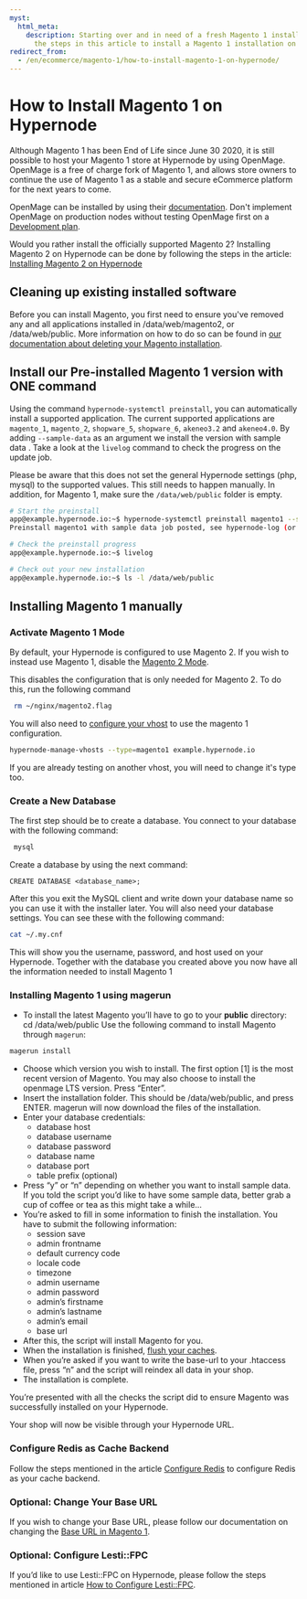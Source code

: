 ```yaml
---
myst:
  html_meta:
    description: Starting over and in need of a fresh Magento 1 installation? Follow
      the steps in this article to install a Magento 1 installation on Hypernode.
redirect_from:
  - /en/ecommerce/magento-1/how-to-install-magento-1-on-hypernode/
---
```


<!-- source: https://support.hypernode.com/en/ecommerce/magento-1/how-to-install-magento-1-on-hypernode/ -->

# How to Install Magento 1 on Hypernode

Although Magento 1 has been End of Life since June 30 2020, it is still possible to host your Magento 1 store at Hypernode by using OpenMage. OpenMage is a free of charge fork of Magento 1, and allows store owners to continue the use of Magento 1 as a stable and secure eCommerce platform for the next years to come.

OpenMage can be installed by using their [documentation](https://www.openmage.org/magento-lts/install.html). Don't implement OpenMage on production nodes without testing OpenMage first on a [Development plan](../../hypernode-platform/tools/how-to-use-hypernode-development-plans.md).

Would you rather install the officially supported Magento 2? Installing Magento 2 on Hypernode can be done by following the steps in the article: [Installing Magento 2 on Hypernode](../../ecommerce-applications/magento-2/how-to-install-magento-2-on-hypernode.md)

## Cleaning up existing installed software

Before you can install Magento, you first need to ensure you've removed any and all applications installed in /data/web/magento2, or /data/web/public. More information on how to do so can be found in [our documentation about deleting your Magento installation](../../ecommerce-applications/magento-1/how-to-remove-your-magento-1-x-installation.md).

## Install our Pre-installed Magento 1 version with ONE command

Using the command `hypernode-systemctl preinstall`, you can automatically install a supported application. The current supported applications are `magento_1`, `magento_2`, `shopware_5`, `shopware_6`, `akeneo3.2` and `akeneo4.0`. By adding `--sample-data` as an argument we install the version with sample data . Take a look at the `livelog` command to check the progress on the update job.

Please be aware that this does not set the general Hypernode settings (php, mysql) to the supported values. This still needs to happen manually. In addition, for Magento 1, make sure the `/data/web/public` folder is empty.

```bash
# Start the preinstall
app@example.hypernode.io:~$ hypernode-systemctl preinstall magento1 --sample-data
Preinstall magento1 with sample data job posted, see hypernode-log (or livelog) for job progress.

# Check the preinstall progress
app@example.hypernode.io:~$ livelog

# Check out your new installation
app@example.hypernode.io:~$ ls -l /data/web/public
```

## Installing Magento 1 manually

### Activate Magento 1 Mode

By default, your Hypernode is configured to use Magento 2. If you wish to instead use Magento 1, disable the [Magento 2 Mode](../../ecommerce-applications/magento-2/how-to-install-magento-2-on-hypernode.md#activate-magento-2-mode).

This disables the configuration that is only needed for Magento 2. To do this, run the following command

```bash
 rm ~/nginx/magento2.flag
```

You will also need to [configure your vhost](../../hypernode-platform/nginx/hypernode-managed-vhosts.md) to use the magento 1 configuration.

```bash
hypernode-manage-vhosts --type=magento1 example.hypernode.io
```

If you are already testing on another vhost, you will need to change it's type too.

### Create a New Database

The first step should be to create a database. You connect to your database with the following command:

```bash
 mysql
```

Create a database by using the next command:

```mysql
CREATE DATABASE <database_name>;
```

After this you exit the MySQL client and write down your database name so you can use it with the installer later. You will also need your database settings. You can see these with the following command:

```bash
cat ~/.my.cnf
```

This will show you the username, password, and host used on your Hypernode. Together with the database you created above you now have all the information needed to install Magento 1

### Installing Magento 1 using magerun

- To install the latest Magento you’ll have to go to your **public** directory: cd /data/web/public
  Use the following command to install Magento through `magerun`:

```bash
magerun install
```

- Choose which version you wish to install. The first option \[1\] is the most recent version of Magento. You may also choose to install the openmage LTS version. Press “Enter”.
- Insert the installation folder. This should be /data/web/public, and press ENTER. magerun will now download the files of the installation.
- Enter your database credentials:
  - database host
  - database username
  - database password
  - database name
  - database port
  - table prefix (optional)
- Press “y” or “n” depending on whether you want to install sample data.
  If you told the script you’d like to have some sample data, better grab a cup of coffee or tea as this might take a while...
- You’re asked to fill in some information to finish the installation.
  You have to submit the following information:
  - session save
  - admin frontname
  - default currency code
  - locale code
  - timezone
  - admin username
  - admin password
  - admin’s firstname
  - admin’s lastname
  - admin’s email
  - base url
- After this, the script will install Magento for you.
- When the installation is finished, [flush your caches](../../ecommerce-applications/magento-1/how-to-flush-the-magento-1-x-caches.md).
- When you’re asked if you want to write the base-url to your .htaccess file, press “n” and the script will reindex all data in your shop.
- The installation is complete.

You’re presented with all the checks the script did to ensure Magento was successfully installed on your Hypernode.

Your shop will now be visible through your Hypernode URL.

### Configure Redis as Cache Backend

Follow the steps mentioned in the article [Configure Redis](../../ecommerce-applications/magento-1/how-to-configure-redis-for-magento-1.md) to configure Redis as your cache backend.

### Optional: Change Your Base URL

If you wish to change your Base URL, please follow our documentation on changing the [Base URL in Magento 1](../../ecommerce-applications/magento-1/how-to-change-the-base-url-in-magento-1-x.md).

### Optional: Configure Lesti::FPC

If you’d like to use Lesti::FPC on Hypernode, please follow the steps mentioned in article [How to Configure Lesti::FPC](../../hypernode-platform/tools/how-to-configure-lesti-fpc.md).
